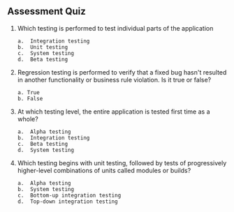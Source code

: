 ## Assessment Quiz

1. 	Which testing is performed to test individual parts of the application 

        a.  Integration testing
        b.	Unit testing
        c.	System testing
        d.	Beta testing

2.	Regression testing is performed to verify that a fixed bug hasn't resulted in another functionality or business rule violation. Is it true or false?

        a. True
        b. False

3.	At which testing level, the entire application is tested first time as a whole?

        a.	Alpha testing 
        b.	Integration testing
        c.	Beta testing
        d.	System testing

4.	Which testing begins with unit testing, followed by tests of progressively higher-level combinations of units called modules or builds?

        a.	Alpha testing 
        b.	System testing
        c.	Bottom-up integration testing
        d.	Top-down integration testing
